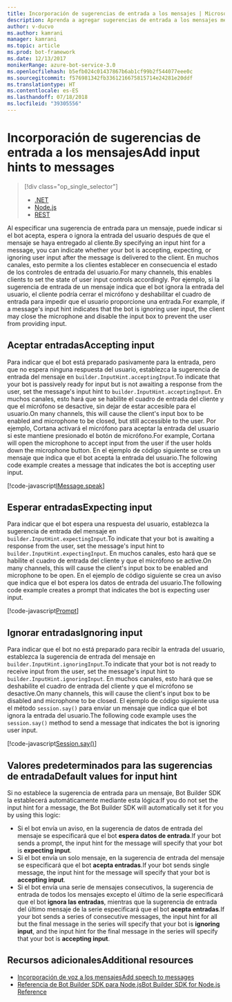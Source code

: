 ```yaml
---
title: Incorporación de sugerencias de entrada a los mensajes | Microsoft Docs
description: Aprenda a agregar sugerencias de entrada a los mensajes mediante Bot Builder SDK para .NET.
author: v-ducvo
ms.author: kamrani
manager: kamrani
ms.topic: article
ms.prod: bot-framework
ms.date: 12/13/2017
monikerRange: azure-bot-service-3.0
ms.openlocfilehash: b5efb024c01437867b6ab1cf99b2f544077eee0c
ms.sourcegitcommit: f576981342fb3361216675815714e24281e20ddf
ms.translationtype: HT
ms.contentlocale: es-ES
ms.lasthandoff: 07/18/2018
ms.locfileid: "39305556"
---
```

# <a name="add-input-hints-to-messages"></a><span data-ttu-id="e6ccf-103">Incorporación de sugerencias de entrada a los mensajes</span><span class="sxs-lookup"><span data-stu-id="e6ccf-103">Add input hints to messages</span></span>
> [!div class="op_single_selector"]
> - [.NET](../dotnet/bot-builder-dotnet-add-input-hints.md)
> - [Node.js](../nodejs/bot-builder-nodejs-send-input-hints.md)
> - [REST](../rest-api/bot-framework-rest-connector-add-input-hints.md)

<span data-ttu-id="e6ccf-107">Al especificar una sugerencia de entrada para un mensaje, puede indicar si el bot acepta, espera o ignora la entrada del usuario después de que el mensaje se haya entregado al cliente.</span><span class="sxs-lookup"><span data-stu-id="e6ccf-107">By specifying an input hint for a message, you can indicate whether your bot is accepting, expecting, or ignoring user input after the message is delivered to the client.</span></span> <span data-ttu-id="e6ccf-108">En muchos canales, esto permite a los clientes establecer en consecuencia el estado de los controles de entrada del usuario.</span><span class="sxs-lookup"><span data-stu-id="e6ccf-108">For many channels, this enables clients to set the state of user input controls accordingly.</span></span> <span data-ttu-id="e6ccf-109">Por ejemplo, si la sugerencia de entrada de un mensaje indica que el bot ignora la entrada del usuario, el cliente podría cerrar el micrófono y deshabilitar el cuadro de entrada para impedir que el usuario proporcione una entrada.</span><span class="sxs-lookup"><span data-stu-id="e6ccf-109">For example, if a message's input hint indicates that the bot is ignoring user input, the client may close the microphone and disable the input box to prevent the user from providing input.</span></span>

## <a name="accepting-input"></a><span data-ttu-id="e6ccf-110">Aceptar entradas</span><span class="sxs-lookup"><span data-stu-id="e6ccf-110">Accepting input</span></span>

<span data-ttu-id="e6ccf-111">Para indicar que el bot está preparado pasivamente para la entrada, pero que no espera ninguna respuesta del usuario, establezca la sugerencia de entrada del mensaje en `builder.InputHint.acceptingInput`.</span><span class="sxs-lookup"><span data-stu-id="e6ccf-111">To indicate that your bot is passively ready for input but is not awaiting a response from the user, set the message's input hint to `builder.InputHint.acceptingInput`.</span></span> <span data-ttu-id="e6ccf-112">En muchos canales, esto hará que se habilite el cuadro de entrada del cliente y que el micrófono se desactive, sin dejar de estar accesible para el usuario.</span><span class="sxs-lookup"><span data-stu-id="e6ccf-112">On many channels, this will cause the client's input box to be enabled and microphone to be closed, but still accessible to the user.</span></span> <span data-ttu-id="e6ccf-113">Por ejemplo, Cortana activará el micrófono para aceptar la entrada del usuario si este mantiene presionado el botón de micrófono.</span><span class="sxs-lookup"><span data-stu-id="e6ccf-113">For example, Cortana will open the microphone to accept input from the user if the user holds down the microphone button.</span></span> <span data-ttu-id="e6ccf-114">En el ejemplo de código siguiente se crea un mensaje que indica que el bot acepta la entrada del usuario.</span><span class="sxs-lookup"><span data-stu-id="e6ccf-114">The following code example creates a message that indicates the bot is accepting user input.</span></span>

[!code-javascript[IMessage.speak](../includes/code/node-input-hints.js#InputHintAcceptingInput)]

## <a name="expecting-input"></a><span data-ttu-id="e6ccf-115">Esperar entradas</span><span class="sxs-lookup"><span data-stu-id="e6ccf-115">Expecting input</span></span>

<span data-ttu-id="e6ccf-116">Para indicar que el bot espera una respuesta del usuario, establezca la sugerencia de entrada del mensaje en `builder.InputHint.expectingInput`.</span><span class="sxs-lookup"><span data-stu-id="e6ccf-116">To indicate that your bot is awaiting a response from the user, set the message's input hint to `builder.InputHint.expectingInput`.</span></span> <span data-ttu-id="e6ccf-117">En muchos canales, esto hará que se habilite el cuadro de entrada del cliente y que el micrófono se active.</span><span class="sxs-lookup"><span data-stu-id="e6ccf-117">On many channels, this will cause the client's input box to be enabled and microphone to be open.</span></span> <span data-ttu-id="e6ccf-118">En el ejemplo de código siguiente se crea un aviso que indica que el bot espera los datos de entrada del usuario.</span><span class="sxs-lookup"><span data-stu-id="e6ccf-118">The following code example creates a prompt that indicates the bot is expecting user input.</span></span>

[!code-javascript[Prompt](../includes/code/node-input-hints.js#InputHintExpectingInput)]

## <a name="ignoring-input"></a><span data-ttu-id="e6ccf-119">Ignorar entradas</span><span class="sxs-lookup"><span data-stu-id="e6ccf-119">Ignoring input</span></span>

<span data-ttu-id="e6ccf-120">Para indicar que el bot no está preparado para recibir la entrada del usuario, establezca la sugerencia de entrada del mensaje en `builder.InputHint.ignoringInput`.</span><span class="sxs-lookup"><span data-stu-id="e6ccf-120">To indicate that your bot is not ready to receive input from the user, set the message's input hint to `builder.InputHint.ignoringInput`.</span></span> <span data-ttu-id="e6ccf-121">En muchos canales, esto hará que se deshabilite el cuadro de entrada del cliente y que el micrófono se desactive.</span><span class="sxs-lookup"><span data-stu-id="e6ccf-121">On many channels, this will cause the client's input box to be disabled and microphone to be closed.</span></span> <span data-ttu-id="e6ccf-122">El ejemplo de código siguiente usa el método `session.say()` para enviar un mensaje que indica que el bot ignora la entrada del usuario.</span><span class="sxs-lookup"><span data-stu-id="e6ccf-122">The following code example uses the `session.say()` method to send a message that indicates the bot is ignoring user input.</span></span>

[!code-javascript[Session.say()](../includes/code/node-input-hints.js#InputHintIgnoringInput)]

## <a name="default-values-for-input-hint"></a><span data-ttu-id="e6ccf-123">Valores predeterminados para las sugerencias de entrada</span><span class="sxs-lookup"><span data-stu-id="e6ccf-123">Default values for input hint</span></span>

<span data-ttu-id="e6ccf-124">Si no establece la sugerencia de entrada para un mensaje, Bot Builder SDK la establecerá automáticamente mediante esta lógica:</span><span class="sxs-lookup"><span data-stu-id="e6ccf-124">If you do not set the input hint for a message, the Bot Builder SDK will automatically set it for you by using this logic:</span></span> 

- <span data-ttu-id="e6ccf-125">Si el bot envía un aviso, en la sugerencia de datos de entrada del mensaje se especificará que el bot **espera datos de entrada**.</span><span class="sxs-lookup"><span data-stu-id="e6ccf-125">If your bot sends a prompt, the input hint for the message will specify that your bot is **expecting input**.</span></span></li>
- <span data-ttu-id="e6ccf-126">Si el bot envía un solo mensaje, en la sugerencia de entrada del mensaje se especificará que el bot **acepta entradas**.</span><span class="sxs-lookup"><span data-stu-id="e6ccf-126">If your bot sends single message, the input hint for the message will specify that your bot is **accepting input**.</span></span></li>
- <span data-ttu-id="e6ccf-127">Si el bot envía una serie de mensajes consecutivos, la sugerencia de entrada de todos los mensajes excepto el último de la serie especificará que el bot **ignora las entradas**, mientras que la sugerencia de entrada del último mensaje de la serie especificará que el bot **acepta entradas**.</span><span class="sxs-lookup"><span data-stu-id="e6ccf-127">If your bot sends a series of consecutive messages, the input hint for all but the final message in the series will specify that your bot is **ignoring input**, and the input hint for the final message in the series will specify that your bot is **accepting input**.</span></span>

## <a name="additional-resources"></a><span data-ttu-id="e6ccf-128">Recursos adicionales</span><span class="sxs-lookup"><span data-stu-id="e6ccf-128">Additional resources</span></span>

- [<span data-ttu-id="e6ccf-129">Incorporación de voz a los mensajes</span><span class="sxs-lookup"><span data-stu-id="e6ccf-129">Add speech to messages</span></span>](bot-builder-nodejs-text-to-speech.md)
- <span data-ttu-id="e6ccf-130">[Referencia de Bot Builder SDK para Node.js][SDKReference]</span><span class="sxs-lookup"><span data-stu-id="e6ccf-130">[Bot Builder SDK for Node.js Reference][SDKReference]</span></span>

[SDKReference]: https://docs.botframework.com/en-us/node/builder/chat-reference/modules/_botbuilder_d_.html

